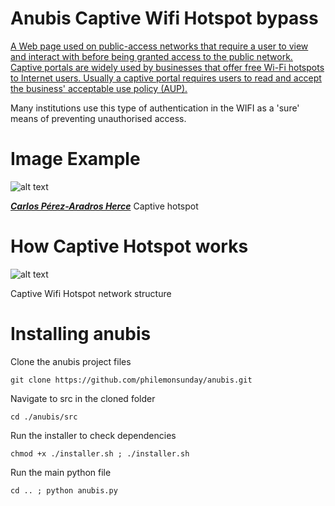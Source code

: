 # Anubis Captive Wifi Hotspot bypass

[A Web page used on public-access networks that require a user to view and interact with before being granted access to the public network. Captive portals are widely used by businesses that offer free Wi-Fi hotspots to Internet users. Usually a captive portal requires users to read and accept the business' acceptable use policy (AUP).](https://www.webopedia.com/TERM/C/captive_portal.html)

Many institutions use this type of authentication in the WIFI as a 'sure' means of preventing unauthorised access.


Image Example
==

![alt text](https://exekias.me/wp-content/uploads/2011/08/login.png)

[___Carlos Pérez-Aradros Herce___](https://exekias.me/2011/08/28/zentyal-new-feature-captive-portal/)  Captive hotspot


How Captive Hotspot works
==

![alt text](https://github.com/philemonsunday/anubis/blob/master/src/images/netflow.png?raw=true)

Captive Wifi Hotspot network structure

Installing anubis
==

Clone the anubis project files

`git clone https://github.com/philemonsunday/anubis.git`


Navigate to src in the cloned folder

`cd ./anubis/src`

Run the installer to check dependencies

`chmod +x ./installer.sh ; ./installer.sh`

Run the main python file

`cd .. ; python anubis.py`
